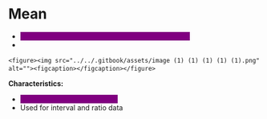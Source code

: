 # Mean

* <mark style="color:purple;background-color:purple;">**Sum of all values divided by the number of values**</mark>
*

    <figure><img src="../../.gitbook/assets/image (1) (1) (1) (1) (1).png" alt=""><figcaption></figcaption></figure>

**Characteristics:**

* <mark style="color:purple;background-color:purple;">**Affected by extreme outliers**</mark>
* Used for interval and ratio data
